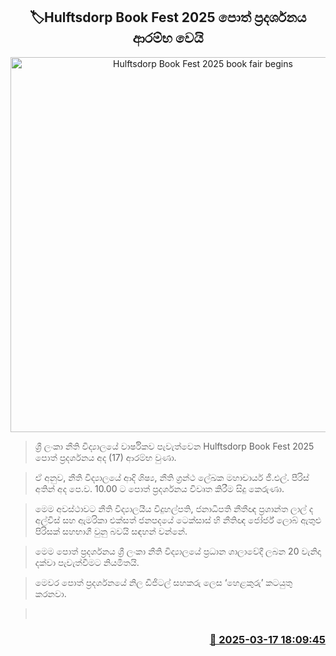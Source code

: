 <p align='center'><b><h2 align='center' title='Hulftsdorp Book Fest 2025 book fair begins'>🏷Hulftsdorp Book Fest 2025 පොත් ප්‍රදර්ශනය ආරම්භ වෙයි</h2></b></p>
<p align='center'><img src='https://helakuru.sgp1.cdn.digitaloceanspaces.com/esana/images/lib/book-hela.jpg' width='600' alt='Hulftsdorp Book Fest 2025 book fair begins'></p>

> ශ්‍රී ලංකා නීති විද්‍යාලයේ වාර්ෂිකව පැවැත්වෙන Hulftsdorp Book Fest 2025 පොත් ප්‍රදර්ශනය අද (17) ආරම්භ වුණා.

> ඒ අනුව, නීති විද්‍යාලයේ ආදි ශිෂ්‍ය, නීති ග්‍රන්ථ ලේඛක මහාචාර්ය ජී.එල්. පීරිස් අතින් අද පෙ.ව. 10.00 ට පොත් ප්‍රදර්ශනය විවෘත කිරීම සිදු කෙරුණා.

> මෙම අවස්ථාවට නීති විද්‍යාලයීය විදුහල්පති, ජනාධිපති නීතීඥ ප්‍රශාන්ත ලාල් ද අල්විස් සහ ඇමරිකා එක්සත් ජනපදයේ ටෙක්සාස් හි නීතිඥ ජෝර්ජ් ලොබ් ඇතුළු පිරිසක් සහභාගී වුනු බවයි සඳහන් වන්නේ.

> මෙම පොත් ප්‍රදර්ශනය ශ්‍රී ලංකා නීති විද්‍යාලයේ ප්‍රධාන ශාලාවේදී ලබන 20 වැනිදා දක්වා පැවැත්වීමට නියමිතයි.

> මෙවර පොත් ප්‍රදර්ශනයේ නිල ඩිජිටල් සහකරු ලෙස ‘හෙළකුරු’ කටයුතු කරනවා.

>  



<h3 align='right'><a href='https://www.helakuru.lk/esana/p/108389/'>📅 2025-03-17 18:09:45</a></h3>
